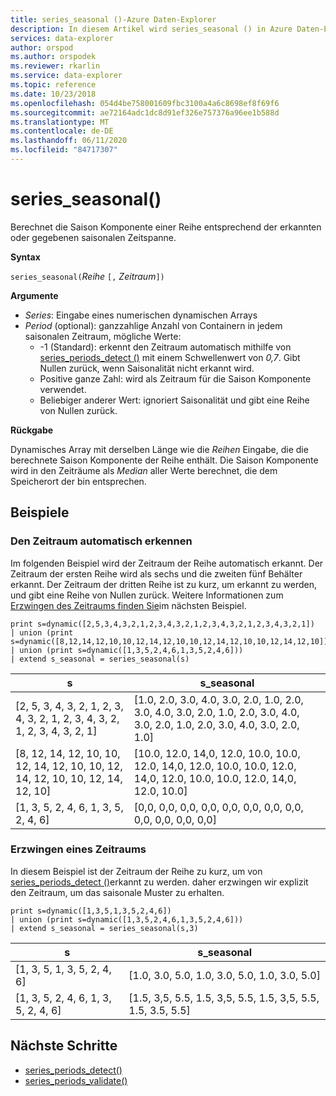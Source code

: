 ```yaml
---
title: series_seasonal ()-Azure Daten-Explorer
description: In diesem Artikel wird series_seasonal () in Azure Daten-Explorer beschrieben.
services: data-explorer
author: orspod
ms.author: orspodek
ms.reviewer: rkarlin
ms.service: data-explorer
ms.topic: reference
ms.date: 10/23/2018
ms.openlocfilehash: 054d4be758001609fbc3100a4a6c8698ef8f69f6
ms.sourcegitcommit: ae72164adc1dc8d91ef326e757376a96ee1b588d
ms.translationtype: MT
ms.contentlocale: de-DE
ms.lasthandoff: 06/11/2020
ms.locfileid: "84717307"
---
```

# <a name="series_seasonal"></a>series_seasonal()

Berechnet die Saison Komponente einer Reihe entsprechend der erkannten oder gegebenen saisonalen Zeitspanne.

**Syntax**

`series_seasonal(`*Reihe* `[,` *Zeitraum*`])`

**Argumente**

* *Series*: Eingabe eines numerischen dynamischen Arrays
* *Period* (optional): ganzzahlige Anzahl von Containern in jedem saisonalen Zeitraum, mögliche Werte:
    *  -1 (Standard): erkennt den Zeitraum automatisch mithilfe von [series_periods_detect ()](series-periods-detectfunction.md) mit einem Schwellenwert von *0,7*. Gibt Nullen zurück, wenn Saisonalität nicht erkannt wird.
    * Positive ganze Zahl: wird als Zeitraum für die Saison Komponente verwendet.
    * Beliebiger anderer Wert: ignoriert Saisonalität und gibt eine Reihe von Nullen zurück.

**Rückgabe**

Dynamisches Array mit derselben Länge wie die *Reihen* Eingabe, die die berechnete Saison Komponente der Reihe enthält. Die Saison Komponente wird in den Zeiträume als *Median* aller Werte berechnet, die dem Speicherort der bin entsprechen.

## <a name="examples"></a>Beispiele

### <a name="auto-detect-the-period"></a>Den Zeitraum automatisch erkennen

Im folgenden Beispiel wird der Zeitraum der Reihe automatisch erkannt. Der Zeitraum der ersten Reihe wird als sechs und die zweiten fünf Behälter erkannt. Der Zeitraum der dritten Reihe ist zu kurz, um erkannt zu werden, und gibt eine Reihe von Nullen zurück. Weitere Informationen zum [Erzwingen des Zeitraums finden Sie](#force-a-period)im nächsten Beispiel.

<!-- csl: https://help.kusto.windows.net:443/Samples -->
```kusto
print s=dynamic([2,5,3,4,3,2,1,2,3,4,3,2,1,2,3,4,3,2,1,2,3,4,3,2,1])
| union (print s=dynamic([8,12,14,12,10,10,12,14,12,10,10,12,14,12,10,10,12,14,12,10]))
| union (print s=dynamic([1,3,5,2,4,6,1,3,5,2,4,6]))
| extend s_seasonal = series_seasonal(s)
```

|s|s_seasonal|
|---|---|
|[2, 5, 3, 4, 3, 2, 1, 2, 3, 4, 3, 2, 1, 2, 3, 4, 3, 2, 1, 2, 3, 4, 3, 2, 1]|[1.0, 2.0, 3.0, 4.0, 3.0, 2.0, 1.0, 2.0, 3.0, 4.0, 3.0, 2.0, 1.0, 2.0, 3.0, 4.0, 3.0, 2.0, 1.0, 2.0, 3.0, 4.0, 3.0, 2.0, 1.0]|
|[8, 12, 14, 12, 10, 10, 12, 14, 12, 10, 10, 12, 14, 12, 10, 10, 12, 14, 12, 10]|[10.0, 12.0, 14,0, 12.0, 10.0, 10.0, 12.0, 14,0, 12.0, 10.0, 10.0, 12.0, 14,0, 12.0, 10.0, 10.0, 12.0, 14,0, 12.0, 10.0]|
|[1, 3, 5, 2, 4, 6, 1, 3, 5, 2, 4, 6]|[0,0, 0,0, 0,0, 0,0, 0,0, 0,0, 0,0, 0,0, 0,0, 0,0, 0,0, 0,0]|

### <a name="force-a-period"></a>Erzwingen eines Zeitraums

In diesem Beispiel ist der Zeitraum der Reihe zu kurz, um von [series_periods_detect ()](series-periods-detectfunction.md)erkannt zu werden. daher erzwingen wir explizit den Zeitraum, um das saisonale Muster zu erhalten.

<!-- csl: https://help.kusto.windows.net:443/Samples -->
```kusto
print s=dynamic([1,3,5,1,3,5,2,4,6]) 
| union (print s=dynamic([1,3,5,2,4,6,1,3,5,2,4,6]))
| extend s_seasonal = series_seasonal(s,3)
```

|s|s_seasonal|
|---|---|
|[1, 3, 5, 1, 3, 5, 2, 4, 6]|[1.0, 3.0, 5.0, 1.0, 3.0, 5.0, 1.0, 3.0, 5.0]|
|[1, 3, 5, 2, 4, 6, 1, 3, 5, 2, 4, 6]|[1.5, 3,5, 5.5, 1.5, 3,5, 5.5, 1.5, 3,5, 5.5, 1.5, 3.5, 5.5]|
 
## <a name="next-steps"></a>Nächste Schritte

* [series_periods_detect()](series-periods-detectfunction.md)
* [series_periods_validate()](series-periods-validatefunction.md)
